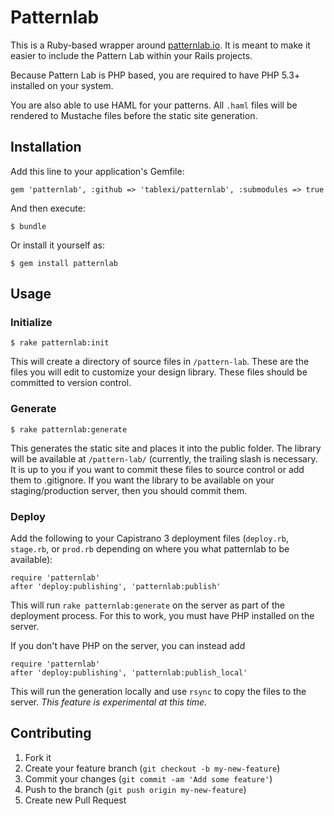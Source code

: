 # Patternlab

This is a Ruby-based wrapper around [patternlab.io](http://patternlab.io/). It
is meant to make it easier to include the Pattern Lab within your Rails
projects.

Because Pattern Lab is PHP based, you are required to have PHP 5.3+ installed
on your system.

You are also able to use HAML for your patterns. All `.haml` files will be
rendered to Mustache files before the static site generation.

## Installation

Add this line to your application's Gemfile:

    gem 'patternlab', :github => 'tablexi/patternlab', :submodules => true

And then execute:

    $ bundle

Or install it yourself as:

    $ gem install patternlab

## Usage

### Initialize

    $ rake patternlab:init

This will create a directory of source files in `/pattern-lab`. These are the
files you will edit to customize your design library. These files should
be committed to version control.

### Generate

    $ rake patternlab:generate

This generates the static site and places it into the public folder. The library
will be available at `/pattern-lab/` (currently, the trailing slash is
necessary. It is up to you if you want to commit these files to source control
or add them to .gitignore. If you want the library to be available on your
staging/production server, then you should commit them.

### Deploy

Add the following to your Capistrano 3 deployment files (`deploy.rb`, `stage.rb`,
or `prod.rb` depending on where you what patternlab to be available):

    require 'patternlab'
    after 'deploy:publishing', 'patternlab:publish'

This will run `rake patternlab:generate` on the server as part of the deployment
process. For this to work, you must have PHP installed on the server.

If you don't have PHP on the server, you can instead add

    require 'patternlab'
    after 'deploy:publishing', 'patternlab:publish_local'

This will run the generation locally and use `rsync` to copy the files to the
server. *This feature is experimental at this time.*

## Contributing

1. Fork it
2. Create your feature branch (`git checkout -b my-new-feature`)
3. Commit your changes (`git commit -am 'Add some feature'`)
4. Push to the branch (`git push origin my-new-feature`)
5. Create new Pull Request
